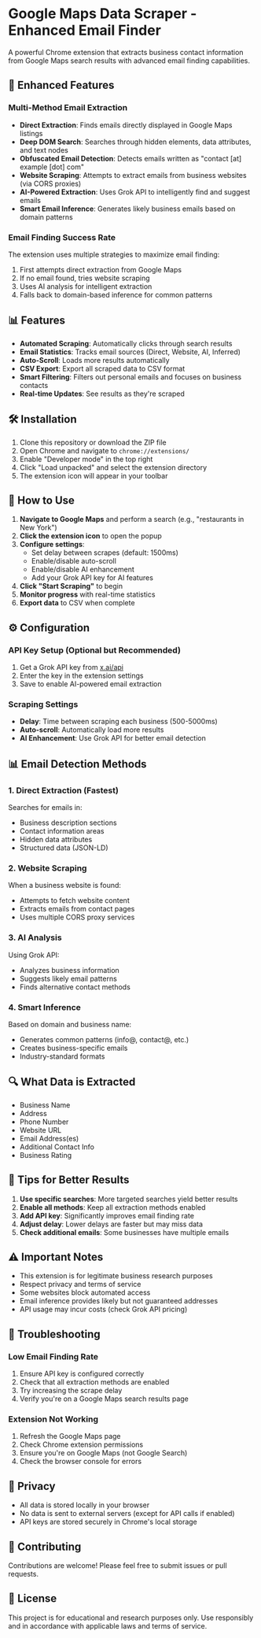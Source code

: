 # Google Maps Data Scraper - Enhanced Email Finder

A powerful Chrome extension that extracts business contact information from Google Maps search results with advanced email finding capabilities.

## 🚀 Enhanced Features

### Multi-Method Email Extraction
- **Direct Extraction**: Finds emails directly displayed in Google Maps listings
- **Deep DOM Search**: Searches through hidden elements, data attributes, and text nodes
- **Obfuscated Email Detection**: Detects emails written as "contact [at] example [dot] com"
- **Website Scraping**: Attempts to extract emails from business websites (via CORS proxies)
- **AI-Powered Extraction**: Uses Grok API to intelligently find and suggest emails
- **Smart Email Inference**: Generates likely business emails based on domain patterns

### Email Finding Success Rate
The extension uses multiple strategies to maximize email finding:
1. First attempts direct extraction from Google Maps
2. If no email found, tries website scraping
3. Uses AI analysis for intelligent extraction
4. Falls back to domain-based inference for common patterns

## 📊 Features

- **Automated Scraping**: Automatically clicks through search results
- **Email Statistics**: Tracks email sources (Direct, Website, AI, Inferred)
- **Auto-Scroll**: Loads more results automatically
- **CSV Export**: Export all scraped data to CSV format
- **Smart Filtering**: Filters out personal emails and focuses on business contacts
- **Real-time Updates**: See results as they're scraped

## 🛠 Installation

1. Clone this repository or download the ZIP file
2. Open Chrome and navigate to `chrome://extensions/`
3. Enable "Developer mode" in the top right
4. Click "Load unpacked" and select the extension directory
5. The extension icon will appear in your toolbar

## 📖 How to Use

1. **Navigate to Google Maps** and perform a search (e.g., "restaurants in New York")
2. **Click the extension icon** to open the popup
3. **Configure settings**:
   - Set delay between scrapes (default: 1500ms)
   - Enable/disable auto-scroll
   - Enable/disable AI enhancement
   - Add your Grok API key for AI features
4. **Click "Start Scraping"** to begin
5. **Monitor progress** with real-time statistics
6. **Export data** to CSV when complete

## ⚙️ Configuration

### API Key Setup (Optional but Recommended)
1. Get a Grok API key from [x.ai/api](https://x.ai/api)
2. Enter the key in the extension settings
3. Save to enable AI-powered email extraction

### Scraping Settings
- **Delay**: Time between scraping each business (500-5000ms)
- **Auto-scroll**: Automatically load more results
- **AI Enhancement**: Use Grok API for better email detection

## 📊 Email Detection Methods

### 1. Direct Extraction (Fastest)
Searches for emails in:
- Business description sections
- Contact information areas
- Hidden data attributes
- Structured data (JSON-LD)

### 2. Website Scraping
When a business website is found:
- Attempts to fetch website content
- Extracts emails from contact pages
- Uses multiple CORS proxy services

### 3. AI Analysis
Using Grok API:
- Analyzes business information
- Suggests likely email patterns
- Finds alternative contact methods

### 4. Smart Inference
Based on domain and business name:
- Generates common patterns (info@, contact@, etc.)
- Creates business-specific emails
- Industry-standard formats

## 🔍 What Data is Extracted

- Business Name
- Address
- Phone Number
- Website URL
- Email Address(es)
- Additional Contact Info
- Business Rating

## 🎯 Tips for Better Results

1. **Use specific searches**: More targeted searches yield better results
2. **Enable all methods**: Keep all extraction methods enabled
3. **Add API key**: Significantly improves email finding rate
4. **Adjust delay**: Lower delays are faster but may miss data
5. **Check additional emails**: Some businesses have multiple emails

## ⚠️ Important Notes

- This extension is for legitimate business research purposes
- Respect privacy and terms of service
- Some websites block automated access
- Email inference provides likely but not guaranteed addresses
- API usage may incur costs (check Grok API pricing)

## 🔧 Troubleshooting

### Low Email Finding Rate
1. Ensure API key is configured correctly
2. Check that all extraction methods are enabled
3. Try increasing the scrape delay
4. Verify you're on a Google Maps search results page

### Extension Not Working
1. Refresh the Google Maps page
2. Check Chrome extension permissions
3. Ensure you're on Google Maps (not Google Search)
4. Check the browser console for errors

## 📝 Privacy

- All data is stored locally in your browser
- No data is sent to external servers (except for API calls if enabled)
- API keys are stored securely in Chrome's local storage

## 🤝 Contributing

Contributions are welcome! Please feel free to submit issues or pull requests.

## 📄 License

This project is for educational and research purposes only. Use responsibly and in accordance with applicable laws and terms of service.